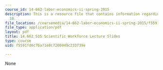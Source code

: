 ```yaml
---
course_id: 14-662-labor-economics-ii-spring-2015
description: This is a resource file that contains information regarding lecture slide
  18.
file_location: /coursemedia/14-662-labor-economics-ii-spring-2015/f5591fd6c7ba71e8c7200849c233739e_MIT14_662S15_lec_slides18.pdf
file_type: application/pdf
layout: pdf
title: 14.662 S15 Scientific Workforce Lecture Slides
type: course
uid: f5591fd6c7ba71e8c7200849c233739e

---
```

None